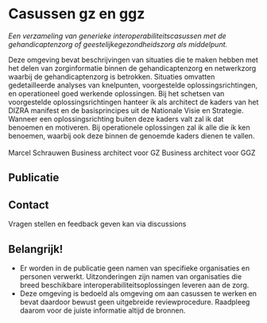 # Casussen gz en ggz
*Een verzameling van generieke interoperabiliteitscasussen met de gehandicaptenzorg of geestelijkegezondheidszorg als middelpunt.*

Deze omgeving bevat beschrijvingen van situaties die te maken hebben met het delen van zorginformatie binnen de gehandicaptenzorg en netwerkzorg waarbij de gehandicaptenzorg is betrokken.
Situaties omvatten gedetailleerde analyses van knelpunten, voorgestelde oplossingsrichtingen, en operationeel goed werkende oplossingen. Bij het schetsen van voorgestelde oplossingsrichtingen hanteer ik als architect de kaders van het DIZRA manifest en de basisprincipes uit de Nationale Visie en Strategie. Wanneer een oplossingsrichting buiten deze kaders valt zal ik dat benoemen en motiveren. Bij operationele oplossingen zal ik alle die ik ken benoemen, waarbij ook deze binnen de genoemde kaders dienen te vallen.
<br/><br/>
Marcel Schrauwen
Business architect voor GZ
Business architect voor GGZ

## Publicatie


## Contact
Vragen stellen en feedback geven kan via discussions

## Belangrijk!
- Er worden in de publicatie geen namen van specifieke organisaties en personen verwerkt. Uitzonderingen zijn namen van organisaties die breed beschikbare interoperabiliteitsoplossingen leveren aan de zorg.
- Deze omgeving is bedoeld als omgeving om aan casussen te werken en bevat daardoor bewust geen uitgebreide reviewprocedure. Raadpleeg daarom voor de juiste informatie altijd de bronnen. 



